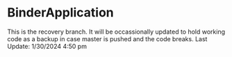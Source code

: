 # BinderApplication
This is the recovery branch. It will be occassionally updated to hold working code as a backup in case master is pushed and the code breaks.
Last Update: 1/30/2024 4:50 pm

